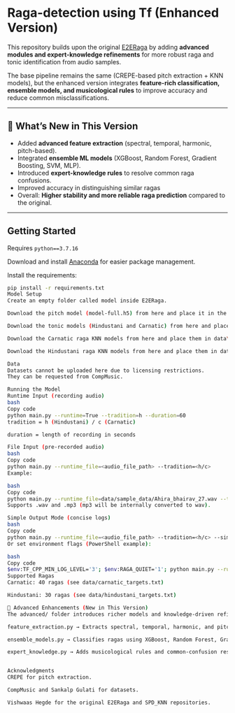 # Raga-detection using Tf (Enhanced Version)  

This repository builds upon the original [E2ERaga](https://github.com/VishwaasHegde/E2ERaga) by adding **advanced modules and expert-knowledge refinements** for more robust raga and tonic identification from audio samples.  

The base pipeline remains the same (CREPE-based pitch extraction + KNN models), but the enhanced version integrates **feature-rich classification, ensemble models, and musicological rules** to improve accuracy and reduce common misclassifications.  
 

---

## 🚀 What’s New in This Version
- Added **advanced feature extraction** (spectral, temporal, harmonic, pitch-based).  
- Integrated **ensemble ML models** (XGBoost, Random Forest, Gradient Boosting, SVM, MLP).  
- Introduced **expert-knowledge rules** to resolve common raga confusions.    
- Improved accuracy in distinguishing similar ragas   
- Overall: **Higher stability and more reliable raga prediction** compared to the original.  

---

## Getting Started  
Requires `python==3.7.16`  

Download and install [Anaconda](https://www.anaconda.com/products/individual) for easier package management.  

Install the requirements:  
```bash
pip install -r requirements.txt
Model Setup
Create an empty folder called model inside E2ERaga.

Download the pitch model (model-full.h5) from here and place it in the model folder.

Download the tonic models (Hindustani and Carnatic) from here and place them in the model folder.

Download the Carnatic raga KNN models from here and place them in data\RagaDataset\Carnatic\model (create folders if needed).

Download the Hindustani raga KNN models from here and place them in data\RagaDataset\Hindustani\model.

Data
Datasets cannot be uploaded here due to licensing restrictions.
They can be requested from CompMusic.

Running the Model
Runtime Input (recording audio)
bash
Copy code
python main.py --runtime=True --tradition=h --duration=60
tradition = h (Hindustani) / c (Carnatic)

duration = length of recording in seconds

File Input (pre-recorded audio)
bash
Copy code
python main.py --runtime_file=<audio_file_path> --tradition=<h/c>
Example:

bash
Copy code
python main.py --runtime_file=data/sample_data/Ahira_bhairav_27.wav --tradition=h
Supports .wav and .mp3 (mp3 will be internally converted to wav).

Simple Output Mode (concise logs)
bash
Copy code
python main.py --runtime_file=<audio_file_path> --tradition=<h/c> --simple_output
Or set environment flags (PowerShell example):

bash
Copy code
$env:TF_CPP_MIN_LOG_LEVEL='3'; $env:RAGA_QUIET='1'; python main.py --runtime_file=<audio_file_path> --tradition=<h/c>
Supported Ragas
Carnatic: 40 ragas (see data/carnatic_targets.txt)

Hindustani: 30 ragas (see data/hindustani_targets.txt)

🔹 Advanced Enhancements (New in This Version)
The advanced/ folder introduces richer models and knowledge-driven refinements:

feature_extraction.py → Extracts spectral, temporal, harmonic, and pitch-based features.

ensemble_models.py → Classifies ragas using XGBoost, Random Forest, Gradient Boosting, SVM, and MLP ensembles.

expert_knowledge.py → Adds musicological rules and common-confusion resolvers.


Acknowledgments
CREPE for pitch extraction.

CompMusic and Sankalp Gulati for datasets.

Vishwaas Hegde for the original E2ERaga and SPD_KNN repositories.